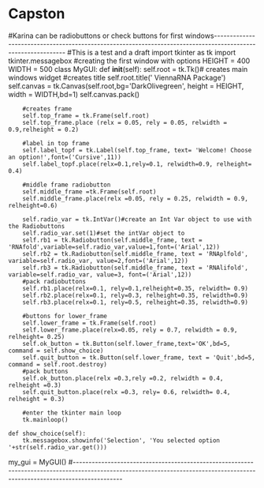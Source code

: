 # Capston
#Karina can be radiobuttons or check buttons for first windows-------------------------------------------------------------------------------------------------------------
#This is a test and a draft
import tkinter as tk
import tkinter.messagebox
#creating the first window with options
HEIGHT = 400
WIDTH = 500
class MyGUI:
    def __init__(self):
        self.root = tk.Tk()# creates main windows widget
        #creates title
        self.root.title(' ViennaRNA Package')
        self.canvas = tk.Canvas(self.root,bg='DarkOlivegreen', height = HEIGHT, width = WIDTH,bd=1)
        self.canvas.pack()

        #creates frame
        self.top_frame = tk.Frame(self.root)
        self.top_frame.place (relx = 0.05, rely = 0.05, relwidth = 0.9,relheight = 0.2)
    
        #label in top frame
        self.label_topf = tk.Label(self.top_frame, text= 'Welcome! Choose an option!',font=('Cursive',11))
        self.label_topf.place(relx=0.1,rely=0.1, relwidth=0.9, relheight= 0.4)
    
        #middle frame radiobutton
        self.middle_frame =tk.Frame(self.root)
        self.middle_frame.place(relx =0.05, rely = 0.25, relwidth = 0.9, relheight=0.6)

        self.radio_var = tk.IntVar()#create an Int Var object to use with the Radiobuttons
        self.radio_var.set(1)#set the intVar object to 
        self.rb1 = tk.Radiobutton(self.middle_frame, text = 'RNAfold',variable=self.radio_var,value=1,font=('Arial',12))
        self.rb2 = tk.Radiobutton(self.middle_frame, text = 'RNAplfold', variable=self.radio_var, value=2,font=('Arial',12))
        self.rb3 = tk.Radiobutton(self.middle_frame, text = 'RNAlifold', variable=self.radio_var, value=3, font=('Arial',12))
        #pack radiobuttons
        self.rb1.place(relx=0.1, rely=0.1,relheight=0.35, relwidth= 0.9)
        self.rb2.place(relx=0.1, rely=0.3, relheight=0.35, relwidth=0.9)
        self.rb3.place(relx=0.1, rely=0.5, relheight=0.35, relwidth=0.9)
    
        #buttons for lower_frame
        self.lower_frame = tk.Frame(self.root)
        self.lower_frame.place(relx=0.05, rely = 0.7, relwidth = 0.9, relheight= 0.25)
        self.ok_button = tk.Button(self.lower_frame,text='OK',bd=5, command = self.show_choice)
        self.quit_button = tk.Button(self.lower_frame, text = 'Quit',bd=5, command = self.root.destroy)
        #pack buttons
        self.ok_button.place(relx =0.3,rely =0.2, relwidth = 0.4, relheight =0.3)
        self.quit_button.place(relx =0.3, rely= 0.6, relwidth= 0.4, relheight = 0.3)

        #enter the tkinter main loop
        tk.mainloop()

    def show_choice(self):
        tk.messagebox.showinfo('Selection', 'You selected option '+str(self.radio_var.get()))
    
    
my_gui = MyGUI()
#---------------------------------------------------------------------------------------------------------------------------------------------------------------------------
